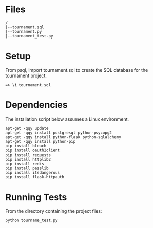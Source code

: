 
# Files

```
/
|--tournament.sql
|--tournament.py
|--tournament_test.py
```

# Setup

From psql, import tournament.sql to create the SQL database for the tournament project.

```
=> \i tournament.sql
```

# Dependencies

The installation script below assumes a Linux environment.

```
apt-get -qqy update
apt-get -qqy install postgresql python-psycopg2
apt-get -qqy install python-flask python-sqlalchemy
apt-get -qqy install python-pip
pip install bleach
pip install oauth2client
pip install requests
pip install httplib2
pip install redis
pip install passlib
pip install itsdangerous
pip install flask-httpauth
```

# Running Tests

From the directory containing the project files:

`python tourname_test.py`
